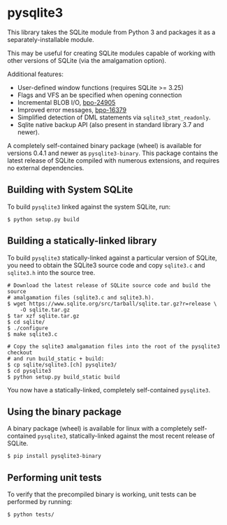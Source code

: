pysqlite3
=========

This library takes the SQLite module from Python 3 and packages it as a
separately-installable module.

This may be useful for creating SQLite modules capable of working with other
versions of SQLite (via the amalgamation option).

Additional features:

* User-defined window functions (requires SQLite >= 3.25)
* Flags and VFS an be specified when opening connection
* Incremental BLOB I/O, [bpo-24905](https://github.com/python/cpython/pull/271)
* Improved error messages, [bpo-16379](https://github.com/python/cpython/pull/1108)
* Simplified detection of DML statements via `sqlite3_stmt_readonly`.
* Sqlite native backup API (also present in standard library 3.7 and newer).

A completely self-contained binary package (wheel) is available for versions
0.4.1 and newer as `pysqlite3-binary`. This package contains the latest release
of SQLite compiled with numerous extensions, and requires no external
dependencies.

Building with System SQLite
---------------------------

To build `pysqlite3` linked against the system SQLite, run:

```
$ python setup.py build
```

Building a statically-linked library
------------------------------------

To build `pysqlite3` statically-linked against a particular version of SQLite,
you need to obtain the SQLite3 source code and copy `sqlite3.c` and `sqlite3.h`
into the source tree.

```
# Download the latest release of SQLite source code and build the source
# amalgamation files (sqlite3.c and sqlite3.h).
$ wget https://www.sqlite.org/src/tarball/sqlite.tar.gz?r=release \
    -O sqlite.tar.gz
$ tar xzf sqlite.tar.gz
$ cd sqlite/
$ ./configure
$ make sqlite3.c

# Copy the sqlite3 amalgamation files into the root of the pysqlite3 checkout
# and run build_static + build:
$ cp sqlite/sqlite3.[ch] pysqlite3/
$ cd pysqlite3
$ python setup.py build_static build
```

You now have a statically-linked, completely self-contained `pysqlite3`.

Using the binary package
------------------------

A binary package (wheel) is available for linux with a completely
self-contained  `pysqlite3`, statically-linked against the most recent release
of SQLite.

```
$ pip install pysqlite3-binary
```

Performing unit tests
---------------------

To verify that the precompiled binary is working, unit tests can be performed by running:

```
$ python tests/
```
